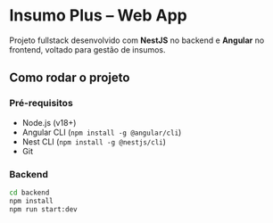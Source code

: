 # Insumo Plus – Web App

Projeto fullstack desenvolvido com **NestJS** no backend e **Angular** no frontend, voltado para gestão de insumos.

## Como rodar o projeto

### Pré-requisitos

- Node.js (v18+)
- Angular CLI (`npm install -g @angular/cli`)
- Nest CLI (`npm install -g @nestjs/cli`)
- Git

### Backend

```bash
cd backend
npm install
npm run start:dev
```
